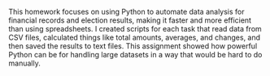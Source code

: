 This homework focuses on using Python to automate data analysis for financial records and election results, making it faster and more efficient than using spreadsheets.
I created scripts for each task that read data from CSV files, calculated things like total amounts, averages, and changes, and then saved the results to text files. 
This assignment showed how powerful Python can be for handling large datasets in a way that would be hard to do manually.
